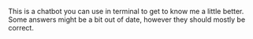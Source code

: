 This is a chatbot you can use in terminal to get to know me a little better. Some answers might be a bit out of date, however they should mostly be correct.
